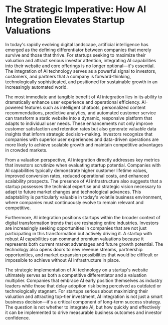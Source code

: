 # The Strategic Imperative: How AI Integration Elevates Startup Valuations

In today's rapidly evolving digital landscape, artificial intelligence has emerged as the defining differentiator between companies that merely survive and those that thrive. For startups seeking to maximize their valuation and attract serious investor attention, integrating AI capabilities into their website and core offerings is no longer optional—it's essential. The integration of AI technology serves as a powerful signal to investors, customers, and partners that a company is forward-thinking, technologically sophisticated, and positioned for sustainable growth in an increasingly automated world.

The most immediate and tangible benefit of AI integration lies in its ability to dramatically enhance user experience and operational efficiency. AI-powered features such as intelligent chatbots, personalized content recommendations, predictive analytics, and automated customer service can transform a static website into a dynamic, responsive platform that adapts to individual user needs. These enhancements not only improve customer satisfaction and retention rates but also generate valuable data insights that inform strategic decision-making. Investors recognize that companies with superior user experiences and data-driven operations are more likely to achieve scalable growth and maintain competitive advantages in crowded markets.

From a valuation perspective, AI integration directly addresses key metrics that investors scrutinize when evaluating startup potential. Companies with AI capabilities typically demonstrate higher customer lifetime values, improved conversion rates, reduced operational costs, and enhanced scalability prospects. The presence of AI infrastructure also suggests that a startup possesses the technical expertise and strategic vision necessary to adapt to future market changes and technological advances. This adaptability is particularly valuable in today's volatile business environment, where companies must continuously evolve to remain relevant and competitive.

Furthermore, AI integration positions startups within the broader context of digital transformation trends that are reshaping entire industries. Investors are increasingly seeking opportunities in companies that are not just participating in this transformation but actively driving it. A startup with robust AI capabilities can command premium valuations because it represents both current market advantages and future growth potential. The technology also opens doors to new revenue streams, partnership opportunities, and market expansion possibilities that would be difficult or impossible to achieve without AI infrastructure in place.

The strategic implementation of AI technology on a startup's website ultimately serves as both a competitive differentiator and a valuation multiplier. Companies that embrace AI early position themselves as industry leaders while those that delay adoption risk being perceived as outdated or technologically stagnant. For startups serious about maximizing their valuation and attracting top-tier investment, AI integration is not just a smart business decision—it's a critical component of long-term success strategy. The question is not whether to integrate AI, but how quickly and effectively it can be implemented to drive measurable business outcomes and investor confidence.
